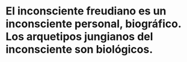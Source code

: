 # El inconsciente freudiano es un inconsciente personal, biográfico. Los arquetipos jungianos del inconsciente son biológicos.